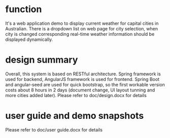 # function
It's a web application demo to display current weather for capital cities in Australian. There is a dropdown list on web page for city selection, when city is changed corresponding real-time weather information should be displayed dynamically.

# design summary
Overall, this system is based on RESTful architecture. Spring framework is used for backend, AngularJS framework is used for frontend.
Spring Boot and angular-seed are used for quick bootstrap, so the first workable version costs about 8 hours in 2 days (document change, UI layout tunning and more cities added later).
Please refer to doc/design.docx for details 

# user guide and demo snapshots
Please refer to doc/user guide.docx for details 

